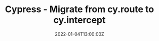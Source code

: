---
categories: ["Cypress"]
date: 2022-01-04T13:00:00Z
draft: true
title: Cypress - Migrate from cy.route to cy.intercept
url: '/cypress-migrate-to-cy-intercept'
---